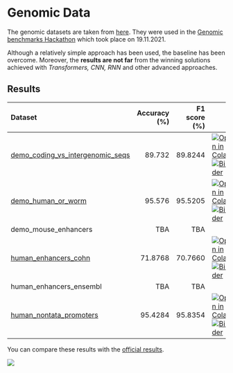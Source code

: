 # Genomic Data

The genomic datasets are taken from [here](https://github.com/ML-Bioinfo-CEITEC/genomic_benchmarks). 
They were used in the [Genomic benchmarks Hackathon](https://sites.google.com/view/genomichackaton) which took place on 19.11.2021.

Although a relatively simple approach has been used, the baseline has been overcome.
Moreover, the **results are not far** from the winning solutions achieved with _Transformers, CNN, RNN_ and other advanced approaches.

## Results
| Dataset                          | Accuracy (%) | F1 score (%) |  |
|:---------------------------------|-------------:|-------------:|-----|
| [demo_coding_vs_intergenomic_seqs](DemoCodingVsIntergenomicSeqs.ipynb) |    89.732 |     89.8244 | [![Open in Colab](https://colab.research.google.com/assets/colab-badge.svg)](https://colab.research.google.com/github/MIR-MU/seqrep/blob/main/examples/genomic_data/DemoCodingVsIntergenomicSeqs.ipynb) [![Binder](https://mybinder.org/badge_logo.svg)](https://mybinder.org/v2/gh/MIR-MU/seqrep/main?labpath=examples%2Fgenomic_data%2FDemoCodingVsIntergenomicSeqs.ipynb) |
| [demo_human_or_worm](DemoHumanOrWorm.ipynb) |    95.576 |     95.5205 | [![Open in Colab](https://colab.research.google.com/assets/colab-badge.svg)](https://colab.research.google.com/github/MIR-MU/seqrep/blob/main/examples/genomic_data/DemoHumanOrWorm.ipynb) [![Binder](https://mybinder.org/badge_logo.svg)](https://mybinder.org/v2/gh/MIR-MU/seqrep/main?labpath=examples%2Fgenomic_data%2FDemoHumanOrWorm.ipynb) |
| demo_mouse_enhancers             |         TBA |         TBA |
| [human_enhancers_cohn](HumanEnhancersCohn.ipynb)             |      71.8768 |      70.7660 | [![Open in Colab](https://colab.research.google.com/assets/colab-badge.svg)](https://colab.research.google.com/github/MIR-MU/seqrep/blob/main/examples/genomic_data/HumanEnhancersCohn.ipynb) [![Binder](https://mybinder.org/badge_logo.svg)](https://mybinder.org/v2/gh/MIR-MU/seqrep/main?labpath=examples%2Fgenomic_data%2FHumanEnhancersCohn.ipynb) |
| human_enhancers_ensembl          |         TBA |         TBA |
| [human_nontata_promoters](HumanNontataPromoters.ipynb)          |    95.4284 |    95.8354 | [![Open in Colab](https://colab.research.google.com/assets/colab-badge.svg)](https://colab.research.google.com/github/MIR-MU/seqrep/blob/main/examples/genomic_data/HumanNontataPromoters.ipynb) [![Binder](https://mybinder.org/badge_logo.svg)](https://mybinder.org/v2/gh/MIR-MU/seqrep/main?labpath=examples%2Fgenomic_data%2FHumanNontataPromoters.ipynb) |

You can compare these results with the [official results](https://github.com/ML-Bioinfo-CEITEC/genomic_benchmarks/tree/main/experiments#results).
&nbsp;

[![](https://img.shields.io/badge/back%20to%20top-%E2%86%A9-blue)](#examples)
